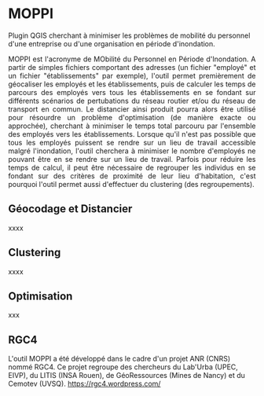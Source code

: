 # MOPPI
Plugin QGIS cherchant à minimiser les problèmes de mobilité du personnel d'une entreprise ou d'une organisation en période d'inondation. 

<p align="justify"> MOPPI est l'acronyme de MObilité du Personnel en Période d'Inondation. A partir de simples fichiers comportant des adresses (un fichier "employé" et un fichier "établissements" par exemple), l'outil permet premièrement de géocaliser les employés et les établissements, puis de calculer les temps de parcours des employés vers tous les établissements en se fondant sur différents scénarios de pertubations du réseau routier et/ou du réseau de transport en commun. Le distancier ainsi produit pourra alors être utilisé pour résourdre un problème d'optimisation (de manière exacte ou approchée), cherchant à minimiser le temps total parcouru par l'ensemble des employés vers les établissements. Lorsque qu'il n'est pas possible que tous les employés puissent se rendre sur un lieu de travail accessible malgré l'inondation, l'outil cherchera à minimiser le nombre d'employés ne pouvant être en se rendre sur un lieu de travail. Parfois pour réduire les temps de calcul, il peut être nécessaire de regrouper les individus en se fondant sur des critères de proximité de leur lieu d'habitation, c'est pourquoi l'outil permet aussi d'effectuer du clustering (des regroupements).</p>

## Géocodage et Distancier

xxxx

## Clustering

xxxx

## Optimisation

xxx

## RGC4

L'outil MOPPI a été développé dans le cadre d'un projet ANR (CNRS) nommé RGC4. Ce projet regroupe des chercheurs du Lab'Urba (UPEC, EIVP), du LITIS (INSA Rouen), de GéoRessources (Mines de Nancy) et du Cemotev (UVSQ). https://rgc4.wordpress.com/
